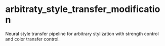 # arbitraty_style_transfer_modification
Neural style transfer pipeline for arbitrary stylization with strength control and color transfer control.

